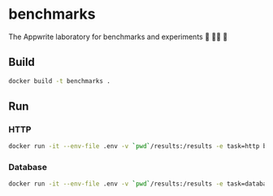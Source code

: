 # benchmarks
The Appwrite laboratory for benchmarks and experiments 🧪 👩‍🔬 🥽

## Build

```sh
docker build -t benchmarks .
```
## Run

### HTTP
```sh
docker run -it --env-file .env -v `pwd`/results:/results -e task=http benchmarks
```

### Database
```sh
docker run -it --env-file .env -v `pwd`/results:/results -e task=database benchmarks
```